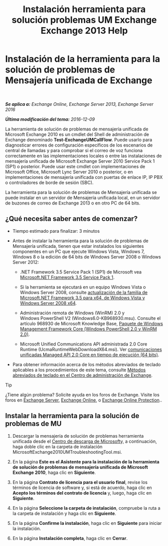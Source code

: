 ﻿---
title: 'Instalación herramienta para solución problemas UM Exchange Exchange 2013 Help'
TOCTitle: Instalación de la herramienta para la solución de problemas de Mensajería unificada de Exchange
ms:assetid: 84223af0-a717-49ee-add6-86313bb30d17
ms:mtpsurl: https://technet.microsoft.com/es-es/library/Ff844714(v=EXCHG.150)
ms:contentKeyID: 56271502
ms.date: 05/22/2018
mtps_version: v=EXCHG.150
ms.translationtype: MT
---

# Instalación de la herramienta para la solución de problemas de Mensajería unificada de Exchange

 

_**Se aplica a:** Exchange Online, Exchange Server 2013, Exchange Server 2016_

_**Última modificación del tema:** 2016-12-09_

La herramienta de solución de problemas de mensajería unificada de Microsoft Exchange 2010 es un cmdlet del Shell de administración de Exchange denominado **Test-ExchangeUMCallFlow**. Puede usarlo para diagnosticar errores de configuración específicos de los escenarios de central de llamadas y para comprobar si el correo de voz funciona correctamente en las implementaciones locales o entre las instalaciones de mensajería unificada de Microsoft Exchange Server 2010 Service Pack 1 (SP1) o posterior. Puede usar este cmdlet con implementaciones de Microsoft Office, Microsoft Lync Server 2010 o posterior, o en implementaciones de mensajería unificada con puertas de enlace IP, IP PBX o controladores de borde de sesión (SBC).

La herramienta para la solución de problemas de Mensajería unificada se puede instalar en un servidor de Mensajería unificada local, en un servidor de buzones de correo de Exchange 2013 o en otro PC de 64 bits.

## ¿Qué necesita saber antes de comenzar?

  - Tiempo estimado para finalizar: 3 minutos

  - Antes de instalar la herramienta para la solución de problemas de Mensajería unificada, tienen que estar instalados los siguientes componentes en un PC que ejecute Windows Vista, Windows 7, Windows 8 o la edición de 64 bits de Windows Server 2008 o Windows Server 2012:
    
      - .NET Framework 3.5 Service Pack 1 (SP1) de Microsoft vea [Microsoft.NET Framework 3.5 Service Pack 1](https://go.microsoft.com/fwlink/p/?linkid=152380).
    
      - Si la herramienta se ejecutará en un equipo Windows Vista o Windows Server 2008, consulte [actualización de la familia de Microsoft.NET Framework 3.5 para x64, de Windows Vista y Windows Server 2008 x64](https://go.microsoft.com/fwlink/p/?linkid=178998).
    
      - Administración remota de Windows (WinRM) 2.0 y Windows PowerShell V2 (Windows6.0-KB968930.msu). Consulte el artículo 968930 de Microsoft Knowledge Base, [Paquete de Windows Management Framework Core (Windows PowerShell 2.0 y WinRM 2.0)](http://go.microsoft.com/fwlink/?linkid=3052&kbid=968930).
    
      - Microsoft Unified Communications API administrada 2.0 Core Runtime (UcmaRuntimeWebDownloadX64.msi). Ver [comunicaciones unificadas Managed API 2.0 Core en tiempo de ejecución (64 bits)](https://go.microsoft.com/fwlink/p/?linkid=198175).

  - Para obtener información acerca de los métodos abreviados de teclado aplicables a los procedimientos de este tema, consulte [Métodos abreviados de teclado en el Centro de administración de Exchange](keyboard-shortcuts-in-the-exchange-admin-center-exchange-online-protection-help.md).


> [!TIP]
> ¿Tiene algún problema? Solicite ayuda en los foros de Exchange. Visite los foros en <A href="https://go.microsoft.com/fwlink/p/?linkid=60612">Exchange Server</A>, <A href="https://go.microsoft.com/fwlink/p/?linkid=267542">Exchange Online</A>, o <A href="https://go.microsoft.com/fwlink/p/?linkid=285351">Exchange Online Protection</A>..



## Instalar la herramienta para la solución de problemas de MU

1.  Descargar la mensajería de solución de problemas herramienta unificada desde el [Centro de descarga de Microsoft](https://go.microsoft.com/fwlink/p/?linkid=182625)y, a continuación, haga doble clic en la carpeta de instalación MicrosoftExchange2010UMTroubleshootingTool.msi.

2.  En la página **Este es el Asistente para la instalación de la herramienta de solución de problemas de mensajería unificada de Microsoft Exchange 2010**, haga clic en **Siguiente**.

3.  En la página **Contrato de licencia para el usuario final**, revise los términos de licencia de software y, si está de acuerdo, haga clic en **Acepto los términos del contrato de licencia** y, luego, haga clic en **Siguiente**.

4.  En la página **Seleccione la carpeta de instalación**, compruebe la ruta a la carpeta de instalación y haga clic en **Siguiente**.

5.  En la página **Confirme la instalación**, haga clic en **Siguiente** para iniciar la instalación.

6.  En la página **Instalación completa**, haga clic en **Cerrar**.

